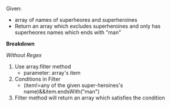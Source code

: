Given:

- array of names of superheores and superheroines
- Return an array which excludes superheroines and only has superheores names which ends with "man"

**Breakdown**

_Without Regex_

1. Use array.filter method
   - parameter: array's item
2. Conditions in Filter
   - (item!=any of the given super-heroines's name)&&item.endsWith("man")
3. Filter method will return an array which satisfies the condition
